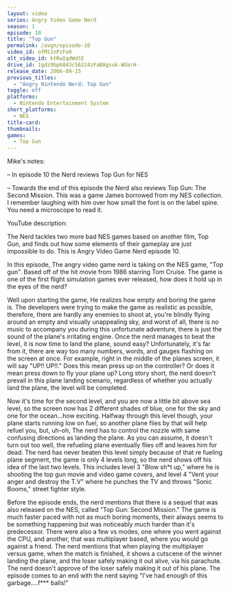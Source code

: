 ```yaml
---
layout: video
series: Angry Video Game Nerd
season: 1
episode: 10
title: "Top Gun"
permalink: /avgn/episode-10
video_id: ofM11nPzFo0
alt_video_id: ktRwIqdWdtE
drive_id: 1gdz9bp6843c56224zFaBAgsuk-WGkrH-
release_date: 2006-09-15
previous_titles:
  - "Angry Nintendo Nerd: Top Gun"
toggle: off
platforms:
  - Nintendo Entertainment System
short_platforms:
  - NES
title-card:
thumbnails:
games:
  - Top Gun
---
```


<p class="mikes-notes">Mike's notes:</p>

– In episode 10 the Nerd reviews Top Gun for NES

– Towards the end of this episode the Nerd also reviews Top Gun: The Second Mission. This was a game James borrowed from my NES collection. I remember laughing with him over how small the font is on the label spine. You need a microscope to read it.

<p class="yt-description">YouTube description:</p>

The Nerd tackles two more bad NES games based on another film, Top Gun, and finds out how some elements of their gameplay are just impossible to do. This is Angry Video Game Nerd episode 10.

In this episode, The angry video game nerd is taking on the NES game, "Top gun". Based off of the hit movie from 1986 starring Tom Cruise. The game is one of the first flight simulation games ever released, how does it hold up in the eyes of the nerd?

Well upon starting the game, He realizes how empty and boring the game is. The developers were trying to make the game as realistic as possible, therefore, there are hardly any enemies to shoot at, you're blindly flying around an empty and visually unappealing sky, and worst of all, there is no music to accompany you during this unfortunate adventure, there is just the sound of the plane's irritating engine. Once the nerd manages to beat the level, it is now time to land the plane, sound easy? Unfortunately, it's far from it, there are way too many numbers, words, and gauges flashing on the screen at once. For example, right in the middle of the planes screen, it will say "UP!! UP!!." Does this mean press up on the controller? Or does it mean press down to fly your plane up? Long story short, the nerd doesn't prevail in this plane landing scenario, regardless of whether you actually land the plane, the level will be completed.

Now it's time for the second level, and you are now a little bit above sea level, so the screen now has 2 different shades of blue, one for the sky and one for the ocean...how exciting. Halfway through this level though, your plane starts running low on fuel, so another plane flies by that will help refuel you, but, uh-oh, The nerd has to control the nozzle with same confusing directions as landing the plane. As you can assume, it doesn't turn out too well, the refueling plane eventually flies off and leaves him for dead. The nerd has never beaten this level simply because of that re fueling plane segment, the game is only 4 levels long, so the nerd shows off his idea of the last two levels. This includes level 3 "Blow sh*t up," where he is shooting the top gun movie and video game covers, and level 4 "Vent your anger and destroy the T.V" where he punches the TV and throws "Sonic Booms," street fighter style.

Before the episode ends, the nerd mentions that there is a sequel that was also released on the NES, called "Top Gun: Second Mission." The game is much faster paced with not as much boring moments, their always seems to be something happening but was noticeably much harder than it's predecessor. There were also a few vs modes, one where you went against the CPU, and another, that was multiplayer based, where you would go against a friend. The nerd mentions that when playing the multiplayer versus game, when the match is finished, it shows a cutscene of the winner landing the plane, and the loser safely making it out alive, via his parachute. The nerd doesn't approve of the loser safely making it out of his plane. The episode comes to an end with the nerd saying "I've had enough of this garbage....f*** balls!"
